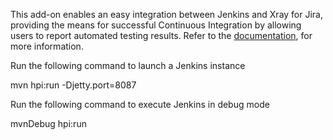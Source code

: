 This add-on enables an easy integration between Jenkins and Xray for Jira, providing the means for successful Continuous Integration by allowing users to report automated testing results.
Refer to the [documentation](https://apps.xpand-it.com/confluence/display/RAVEN/Xray+-+%5BCI%5D+Jenkins+plugin), for more information.

Run the following command to launch a Jenkins instance

mvn hpi:run -Djetty.port=8087

Run the following command to execute Jenkins in debug mode

mvnDebug hpi:run



